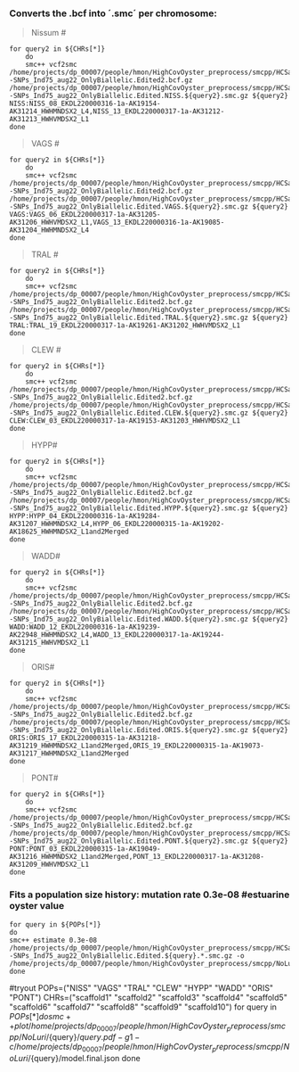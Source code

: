 ### Converts the .bcf into ´.smc´ per chromosome:
> Nissum #
```
for query2 in ${CHRs[*]}
    do
    smc++ vcf2smc /home/projects/dp_00007/people/hmon/HighCovOyster_preprocess/smcpp/HCSamplesNoLuri--SNPs_Ind75_aug22_OnlyBiallelic.Edited2.bcf.gz /home/projects/dp_00007/people/hmon/HighCovOyster_preprocess/smcpp/HCSamplesNoLuri--SNPs_Ind75_aug22_OnlyBiallelic.Edited.NISS.${query2}.smc.gz ${query2} NISS:NISS_08_EKDL220000316-1a-AK19154-AK31214_HWHMNDSX2_L4,NISS_13_EKDL220000317-1a-AK31212-AK31213_HWHVMDSX2_L1
done
```
> VAGS #
```
for query2 in ${CHRs[*]}
    do
    smc++ vcf2smc /home/projects/dp_00007/people/hmon/HighCovOyster_preprocess/smcpp/HCSamplesNoLuri--SNPs_Ind75_aug22_OnlyBiallelic.Edited2.bcf.gz /home/projects/dp_00007/people/hmon/HighCovOyster_preprocess/smcpp/HCSamplesNoLuri--SNPs_Ind75_aug22_OnlyBiallelic.Edited.VAGS.${query2}.smc.gz ${query2} VAGS:VAGS_06_EKDL220000317-1a-AK31205-AK31206_HWHVMDSX2_L1,VAGS_13_EKDL220000316-1a-AK19085-AK31204_HWHMNDSX2_L4
done
```
> TRAL #
```
for query2 in ${CHRs[*]}
    do
    smc++ vcf2smc /home/projects/dp_00007/people/hmon/HighCovOyster_preprocess/smcpp/HCSamplesNoLuri--SNPs_Ind75_aug22_OnlyBiallelic.Edited2.bcf.gz /home/projects/dp_00007/people/hmon/HighCovOyster_preprocess/smcpp/HCSamplesNoLuri--SNPs_Ind75_aug22_OnlyBiallelic.Edited.TRAL.${query2}.smc.gz ${query2} TRAL:TRAL_19_EKDL220000317-1a-AK19261-AK31202_HWHVMDSX2_L1
done
```

> CLEW #
```
for query2 in ${CHRs[*]}
    do
    smc++ vcf2smc /home/projects/dp_00007/people/hmon/HighCovOyster_preprocess/smcpp/HCSamplesNoLuri--SNPs_Ind75_aug22_OnlyBiallelic.Edited2.bcf.gz /home/projects/dp_00007/people/hmon/HighCovOyster_preprocess/smcpp/HCSamplesNoLuri--SNPs_Ind75_aug22_OnlyBiallelic.Edited.CLEW.${query2}.smc.gz ${query2} CLEW:CLEW_03_EKDL220000317-1a-AK19153-AK31203_HWHVMDSX2_L1
done
```
> HYPP#
```
for query2 in ${CHRs[*]}
    do
    smc++ vcf2smc /home/projects/dp_00007/people/hmon/HighCovOyster_preprocess/smcpp/HCSamplesNoLuri--SNPs_Ind75_aug22_OnlyBiallelic.Edited2.bcf.gz /home/projects/dp_00007/people/hmon/HighCovOyster_preprocess/smcpp/HCSamplesNoLuri--SNPs_Ind75_aug22_OnlyBiallelic.Edited.HYPP.${query2}.smc.gz ${query2} HYPP:HYPP_04_EKDL220000316-1a-AK19284-AK31207_HWHMNDSX2_L4,HYPP_06_EKDL220000315-1a-AK19202-AK18625_HWHMNDSX2_L1and2Merged 
done
```

> WADD#
```
for query2 in ${CHRs[*]}
    do
    smc++ vcf2smc /home/projects/dp_00007/people/hmon/HighCovOyster_preprocess/smcpp/HCSamplesNoLuri--SNPs_Ind75_aug22_OnlyBiallelic.Edited2.bcf.gz /home/projects/dp_00007/people/hmon/HighCovOyster_preprocess/smcpp/HCSamplesNoLuri--SNPs_Ind75_aug22_OnlyBiallelic.Edited.WADD.${query2}.smc.gz ${query2} WADD:WADD_12_EKDL220000316-1a-AK19239-AK22948_HWHMNDSX2_L4,WADD_13_EKDL220000317-1a-AK19244-AK31215_HWHVMDSX2_L1 
done
```
> ORIS#
```
for query2 in ${CHRs[*]}
    do
    smc++ vcf2smc /home/projects/dp_00007/people/hmon/HighCovOyster_preprocess/smcpp/HCSamplesNoLuri--SNPs_Ind75_aug22_OnlyBiallelic.Edited2.bcf.gz /home/projects/dp_00007/people/hmon/HighCovOyster_preprocess/smcpp/HCSamplesNoLuri--SNPs_Ind75_aug22_OnlyBiallelic.Edited.ORIS.${query2}.smc.gz ${query2} ORIS:ORIS_17_EKDL220000315-1a-AK31218-AK31219_HWHMNDSX2_L1and2Merged,ORIS_19_EKDL220000315-1a-AK19073-AK31217_HWHMNDSX2_L1and2Merged
done
```
> PONT#
```
for query2 in ${CHRs[*]}
    do
    smc++ vcf2smc /home/projects/dp_00007/people/hmon/HighCovOyster_preprocess/smcpp/HCSamplesNoLuri--SNPs_Ind75_aug22_OnlyBiallelic.Edited2.bcf.gz /home/projects/dp_00007/people/hmon/HighCovOyster_preprocess/smcpp/HCSamplesNoLuri--SNPs_Ind75_aug22_OnlyBiallelic.Edited.PONT.${query2}.smc.gz ${query2} PONT:PONT_03_EKDL220000315-1a-AK19049-AK31216_HWHMNDSX2_L1and2Merged,PONT_13_EKDL220000317-1a-AK31208-AK31209_HWHVMDSX2_L1
done
```


### Fits a population size history: mutation rate 0.3e-08 #estuarine oyster value
```
for query in ${POPs[*]}
do
smc++ estimate 0.3e-08 /home/projects/dp_00007/people/hmon/HighCovOyster_preprocess/smcpp/HCSamplesNoLuri--SNPs_Ind75_aug22_OnlyBiallelic.Edited.${query}.*.smc.gz -o /home/projects/dp_00007/people/hmon/HighCovOyster_preprocess/smcpp/NoLuri/${query}/
done
```

#tryout
POPs=("NISS" "VAGS" "TRAL" "CLEW" "HYPP" "WADD" "ORIS" "PONT")
CHRs=("scaffold1" "scaffold2" "scaffold3" "scaffold4" "scaffold5" "scaffold6" "scaffold7" "scaffold8" "scaffold9" "scaffold10")
for query in ${POPs[*]}
do
smc++ plot /home/projects/dp_00007/people/hmon/HighCovOyster_preprocess/smcpp/NoLuri/${query}/${query}.pdf -g 1 -c /home/projects/dp_00007/people/hmon/HighCovOyster_preprocess/smcpp/NoLuri/${query}/model.final.json
done